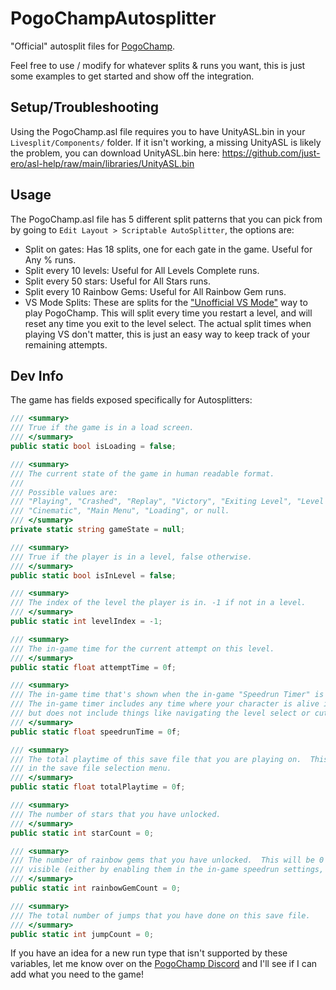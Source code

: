 # PogoChampAutosplitter
"Official" autosplit files for [PogoChamp](https://store.steampowered.com/app/1357220/PogoChamp/).

Feel free to use / modify for whatever splits & runs you want, this is just some examples to get started and show off the integration.

## Setup/Troubleshooting
Using the PogoChamp.asl file requires you to have UnityASL.bin in your `Livesplit/Components/` folder.  If it isn't working, a missing UnityASL is likely the problem, you can download UnityASL.bin here: https://github.com/just-ero/asl-help/raw/main/libraries/UnityASL.bin

## Usage
The PogoChamp.asl file has 5 different split patterns that you can pick from by going to `Edit Layout > Scriptable AutoSplitter`, the options are:
* Split on gates: Has 18 splits, one for each gate in the game. Useful for Any % runs.
* Split every 10 levels: Useful for All Levels Complete runs.
* Split every 50 stars: Useful for All Stars runs.
* Split every 10 Rainbow Gems: Useful for All Rainbow Gem runs.
* VS Mode Splits: These are splits for the ["Unofficial VS Mode"](https://store.steampowered.com/app/1357220/PogoChamp/) way to play PogoChamp. This will split every time you restart a level, and will reset any time you exit to the level select. The actual split times when playing VS don't matter, this is just an easy way to keep track of your remaining attempts.

## Dev Info
The game has fields exposed specifically for Autosplitters:
```csharp
/// <summary>
/// True if the game is in a load screen.
/// </summary>
public static bool isLoading = false;

/// <summary>
/// The current state of the game in human readable format.
/// 
/// Possible values are: 
/// "Playing", "Crashed", "Replay", "Victory", "Exiting Level", "Level Select", 
/// "Cinematic", "Main Menu", "Loading", or null.
/// </summary>
private static string gameState = null;

/// <summary>
/// True if the player is in a level, false otherwise.
/// </summary>
public static bool isInLevel = false;

/// <summary>
/// The index of the level the player is in. -1 if not in a level.
/// </summary>
public static int levelIndex = -1;

/// <summary>
/// The in-game time for the current attempt on this level.
/// </summary>
public static float attemptTime = 0f;

/// <summary>
/// The in-game time that's shown when the in-game "Speedrun Timer" is on.
/// The in-game timer includes any time where your character is alive in a level (including pauses),
/// but does not include things like navigating the level select or cutscenes.
/// </summary>
public static float speedrunTime = 0f;

/// <summary>
/// The total playtime of this save file that you are playing on.  This is the same time that is shown
/// in the save file selection menu.
/// </summary>
public static float totalPlaytime = 0f;

/// <summary>
/// The number of stars that you have unlocked.
/// </summary>
public static int starCount = 0;

/// <summary>
/// The number of rainbow gems that you have unlocked.  This will be 0 unless rainbow gems are
/// visible (either by enabling them in the in-game speedrun settings, or by collecting all stars).
/// </summary>
public static int rainbowGemCount = 0;

/// <summary>
/// The total number of jumps that you have done on this save file.
/// </summary>
public static int jumpCount = 0;
```
If you have an idea for a new run type that isn't supported by these variables, let me know over on the [PogoChamp Discord](https://discord.gg/GRxYEWr) and I'll see if I can add what you need to the game!
